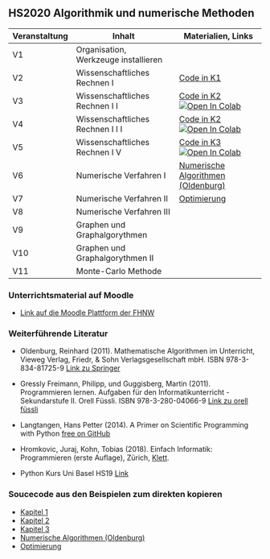 ## HS2020 Algorithmik und numerische Methoden

| Veranstaltung        | Inhalt                           | Materialien, Links                |
| ------------- |----------------------------------| -------------------------------------------------------------------------|
| V1  | Organisation, Werkzeuge  installieren |             |
| V2  | Wissenschaftliches Rechnen I     |  [Code in K1](https://nbviewer.jupyter.org/github/mgje/PIUMP/blob/master/wr2018/Kapitel_1_Variablen_Ausdruecke.ipynb)                         |
| V3  | Wissenschaftliches Rechnen I I   |  [Code in K2](https://nbviewer.jupyter.org/github/mgje/PIUMP/blob/master/wr2018/Kapitel_2_Schleifen_Listen.ipynb) [![Open In Colab](https://colab.research.google.com/assets/colab-badge.svg)](https://colab.research.google.com/github/mgje/PIUMP/blob/master/wr2018/Kapitel_2_Schleifen_Listen.ipynb)                         |
| V4 | Wissenschaftliches Rechnen I I I                         |        [Code in K2](https://nbviewer.jupyter.org/github/mgje/PIUMP/blob/master/wr2018/Kapitel_2_Schleifen_Listen.ipynb) [![Open In Colab](https://colab.research.google.com/assets/colab-badge.svg)](https://colab.research.google.com/github/mgje/PIUMP/blob/master/wr2018/Kapitel_2_Schleifen_Listen.ipynb)                      |
| V5  | Wissenschaftliches Rechnen I V |  [Code in K3](https://nbviewer.jupyter.org/github/mgje/PIUMP/blob/master/wr2018/Kapitel_3_Funktionen.ipynb)[![Open In Colab](https://colab.research.google.com/assets/colab-badge.svg)](https://colab.research.google.com/github/mgje/PIUMP/blob/master/wr2018/Kapitel_3_Funktionen.ipynb)                              |
| V6  | Numerische Verfahren I               |  [Numerische Algorithmen (Oldenburg)](https://nbviewer.jupyter.org/github/mgje/PIUMP/blob/master/Beispiele_Skript_SciComputing/Numerische%20Algorithmen.ipynb)                                         |
| V7  | Numerische Verfahren II           |   [Optimierung](https://nbviewer.jupyter.org/github/mgje/PIUMP/blob/master/Beispiele_Skript_SciComputing/Optimierung.ipynb)                                                               |
| V8  | Numerische Verfahren III         |                                                                  |
| V9  | Graphen und Graphalgorythmen            |                                                                  |
| V10  | Graphen und Graphalgorythmen II |                                                               |
| V11  | Monte-Carlo Methode |                                                               |

### Unterrichtsmaterial auf Moodle

* [Link auf die Moodle Plattform der FHNW](https://moodle.fhnw.ch/)

### Weiterführende Literatur 

* 	Oldenburg, Reinhard (2011). Mathematische Algorithmen im Unterricht, Vieweg Verlag, Friedr, & Sohn Verlagsgesellschaft mbH. ISBN 978-3-834-81725-9 [Link zu Springer](https://link.springer.com/book/10.1007/978-3-8348-8336-0)

* Gressly Freimann, Philipp, und Guggisberg, Martin (2011). Programmieren lernen. Aufgaben für den Informatikunterricht - Sekundarstufe II. Orell Füssli. ISBN 978-3-280-04066-9 [Link zu orell füssli](https://ofv.ch/lernmedien/detail/programmieren-lernen/14505/)

* Langtangen, Hans Petter (2014). A Primer on Scientific
Programming with Python [free on GitHub](https://hplgit.github.io/primer.html/doc/pub/half/book.pdf)

* Hromkovic, Juraj, Kohn, Tobias (2018). Einfach Informatik: Programmieren (erste Auflage), Zürich, [Klett](https://www.klett.ch/Katalog/Sekundarstufe%2BI/Informatik/Empfehlung/Einfach%2BInformatik%2B7-9%2B-%2BProgrammieren/Einfach+Informatik+7%E2%80%939+%E2%80%93+Programmieren/978-3-264-84463-4/shopartikel/).


* Python Kurs Uni Basel HS19
[Link](https://github.com/unibas-marcelluethi/programmieren-notebooks)

### Soucecode aus den  Beispielen zum direkten kopieren


- [Kapitel 1](https://github.com/mgje/PIUMP/blob/master/wr2018/Kapitel_1_Variablen_Ausdruecke.ipynb)
- [Kapitel 2](https://github.com/mgje/PIUMP/blob/master/wr2018/Kapitel_2_Schleifen_Listen.ipynb)
- [Kapitel 3](https://github.com/mgje/PIUMP/blob/master/wr2018/Kapitel_3_Funktionen.ipynb)
- [Numerische Algorithmen (Oldenburg)](../Beispiele_Skript_SciComputing/Numerische%20Algorithmen.ipynb)
- [Optimierung](../Beispiele_Skript_SciComputing/Optimierung.ipynb)



